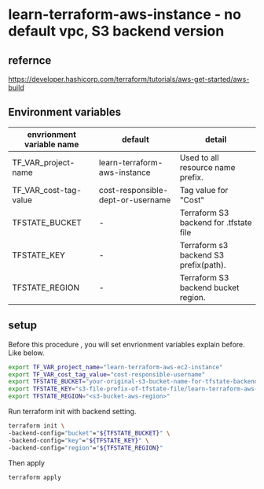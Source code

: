 # learn-terraform-aws-instance - no default vpc, S3 backend version

## refernce

https://developer.hashicorp.com/terraform/tutorials/aws-get-started/aws-build

## Environment variables

|envrionment variable name | default | detail |
|----|----|----|
|TF_VAR_project-name|learn-terraform-aws-instance|Used to all resource name prefix.|
|TF_VAR_cost-tag-value|cost-responsible-dept-or-username|Tag value for "Cost"|
|TFSTATE_BUCKET| - | Terraform S3 backend for .tfstate file|
|TFSTATE_KEY| - | Terraform s3 backend S3 prefix(path).|
|TFSTATE_REGION| - | Terraform S3 backend bucket region. |

## setup

Before this procedure , you will set envrionment variables explain before.
Like below.

```bash
export TF_VAR_project_name="learn-terraform-aws-ec2-instance"
export TF_VAR_cost_tag_value="cost-responsible-username"
export TFSTATE_BUCKET="your-original-s3-bucket-name-for-tfstate-backend"
export TFSTATE_KEY="s3-file-prefix-of-tfstate-file/learn-terraform-aws-ec2-instance.tfstate"
export TFSTATE_REGION="<s3-bucket-aws-region>"
```

Run terraform init with backend setting.

```bash
terraform init \
-backend-config="bucket"="${TFSTATE_BUCKET}" \
-backend-config="key"="${TFSTATE_KEY}" \
-backend-config="region"="${TFSTATE_REGION}"
```

Then apply

```bash
terraform apply
```
